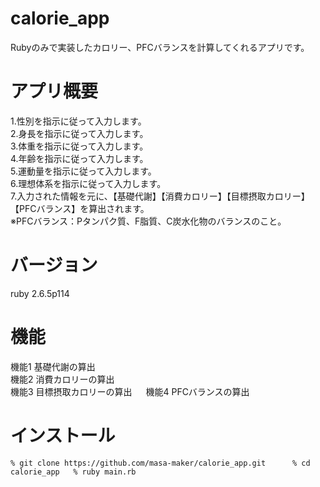 # calorie_app
Rubyのみで実装したカロリー、PFCバランスを計算してくれるアプリです。

# アプリ概要
1.性別を指示に従って入力します。  
2.身長を指示に従って入力します。  
3.体重を指示に従って入力します。  
4.年齢を指示に従って入力します。  
5.運動量を指示に従って入力します。  
6.理想体系を指示に従って入力します。  
7.入力された情報を元に、【基礎代謝】【消費カロリー】【目標摂取カロリー】【PFCバランス】を算出されます。  
※PFCバランス：Pタンパク質、F脂質、C炭水化物のバランスのこと。  

# バージョン
ruby 2.6.5p114

# 機能
機能1 基礎代謝の算出  
機能2 消費カロリーの算出  
機能3 目標摂取カロリーの算出  　
機能4 PFCバランスの算出  

# インストール

`% git clone https://github.com/masa-maker/calorie_app.git     
% cd calorie_app  
% ruby main.rb`
